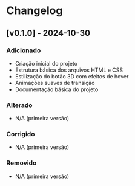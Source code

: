 # Changelog

## [v0.1.0] - 2024-10-30

### Adicionado
- Criação inicial do projeto
- Estrutura básica dos arquivos HTML e CSS
- Estilização do botão 3D com efeitos de hover
- Animações suaves de transição
- Documentação básica do projeto

### Alterado
- N/A (primeira versão)

### Corrigido
- N/A (primeira versão)

### Removido
- N/A (primeira versão)
